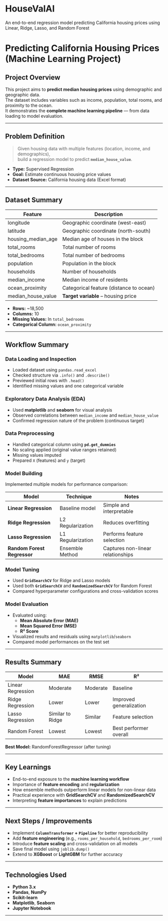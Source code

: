 # HouseValAI
An end-to-end regression model predicting California housing prices using Linear, Ridge, Lasso, and Random Forest

# Predicting California Housing Prices (Machine Learning Project)

## Project Overview
This project aims to **predict median housing prices** using demographic and geographic data.  
The dataset includes variables such as income, population, total rooms, and proximity to the ocean.  
It demonstrates the **complete machine learning pipeline** — from data loading to model evaluation.

---

## Problem Definition
> Given housing data with multiple features (location, income, and demographics),  
> build a regression model to predict **`median_house_value`**.

- **Type:** Supervised Regression  
- **Goal:** Estimate continuous housing price values  
- **Dataset Source:** California housing data (Excel format)

---

## Dataset Summary

| Feature | Description |
|----------|-------------|
| longitude | Geographic coordinate (west-east) |
| latitude | Geographic coordinate (north-south) |
| housing_median_age | Median age of houses in the block |
| total_rooms | Total number of rooms |
| total_bedrooms | Total number of bedrooms |
| population | Population in the block |
| households | Number of households |
| median_income | Median income of residents |
| ocean_proximity | Categorical feature (distance to ocean) |
| median_house_value | **Target variable** – housing price |

- **Rows:** ~18,500  
- **Columns:** 10  
- **Missing Values:** In `total_bedrooms`  
- **Categorical Column:** `ocean_proximity`

---

## Workflow Summary

### Data Loading and Inspection
- Loaded dataset using `pandas.read_excel`
- Checked structure via `.info()` and `.describe()`
- Previewed initial rows with `.head()`
- Identified missing values and one categorical variable

### Exploratory Data Analysis (EDA)
- Used **matplotlib** and **seaborn** for visual analysis
- Observed correlations between `median_income` and `median_house_value`
- Confirmed regression nature of the problem (continuous target)

### Data Preprocessing
- Handled categorical column using **`pd.get_dummies`**
- No scaling applied (original value ranges retained)
- Missing values imputed
- Prepared `X` (features) and `y` (target)

### Model Building
Implemented multiple models for performance comparison:

| Model | Technique | Notes |
|--------|------------|-------|
| **Linear Regression** | Baseline model | Simple and interpretable |
| **Ridge Regression** | L2 Regularization | Reduces overfitting |
| **Lasso Regression** | L1 Regularization | Performs feature selection |
| **Random Forest Regressor** | Ensemble Method | Captures non-linear relationships |

### Model Tuning
- Used **`GridSearchCV`** for Ridge and Lasso models  
- Used both **`GridSearchCV`** and **`RandomizedSearchCV`** for Random Forest  
- Compared hyperparameter configurations and cross-validation scores

### Model Evaluation
- Evaluated using:
  - **Mean Absolute Error (MAE)**
  - **Mean Squared Error (MSE)**
  - **R² Score**
- Visualized results and residuals using `matplotlib`/`seaborn`
- Compared model performances on the test set

---

## Results Summary

| Model | MAE | RMSE | R² |
|--------|-----|------|----|
| Linear Regression | Moderate | Moderate | Baseline |
| Ridge Regression | Lower | Lower | Improved generalization |
| Lasso Regression | Similar to Ridge | Similar | Feature selection |
| Random Forest | Lowest | Lowest | Best performer overall |

**Best Model:** RandomForestRegressor (after tuning)

---

## Key Learnings
- End-to-end exposure to the **machine learning workflow**
- Importance of **feature encoding** and **regularization**
- How ensemble methods outperform linear models for non-linear data
- Practical experience with **GridSearchCV** and **RandomizedSearchCV**
- Interpreting **feature importances** to explain predictions

---

## Next Steps / Improvements
- Implement **`ColumnTransformer` + `Pipeline`** for better reproducibility  
- Add **feature engineering** (e.g., `rooms_per_household`, `bedrooms_per_room`)  
- Introduce **feature scaling** and cross-validation on all models  
- Save final model using `joblib.dump()`  
- Extend to **XGBoost** or **LightGBM** for further accuracy

---

## Technologies Used
- **Python 3.x**
- **Pandas**, **NumPy**
- **Scikit-learn**
- **Matplotlib**, **Seaborn**
- **Jupyter Notebook**

---
